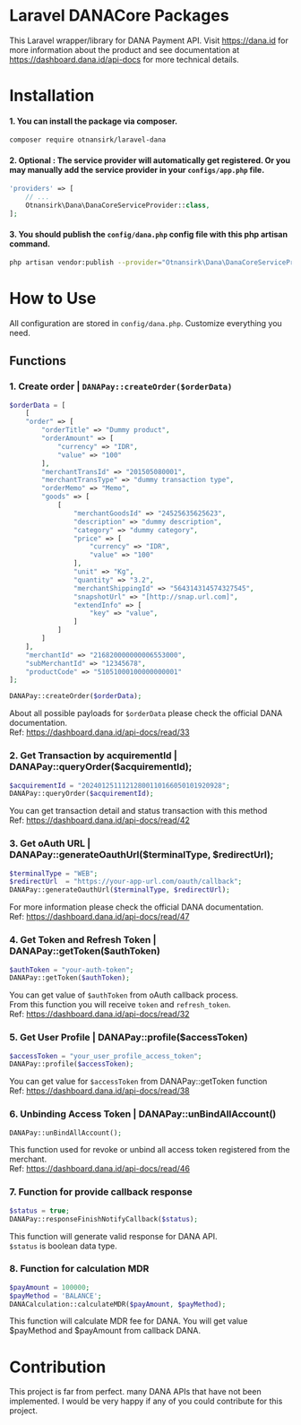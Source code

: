 # Laravel DANACore Packages
This Laravel wrapper/library for DANA Payment API. Visit https://dana.id for more information about the product and see documentation at https://dashboard.dana.id/api-docs for more technical details.

# Installation

#### 1. You can install the package via composer.
```sh
composer require otnansirk/laravel-dana
```

#### 2. Optional : The service provider will automatically get registered. Or you may manually add the service provider in your `configs/app.php` file.
```php
'providers' => [
    // ...
    Otnansirk\Dana\DanaCoreServiceProvider::class,
];
```

#### 3. You should publish the `config/dana.php` config file with this php artisan command.
```sh
php artisan vendor:publish --provider="Otnansirk\Dana\DanaCoreServiceProvider"
```

# How to Use
All configuration are stored in `config/dana.php`. Customize everything you need.

## Functions

### 1. Create order | `DANAPay::createOrder($orderData)`
```php
$orderData = [
    [
    "order" => [
        "orderTitle" => "Dummy product",
        "orderAmount" => [
            "currency" => "IDR",
            "value" => "100"
        ],
        "merchantTransId" => "201505080001",
        "merchantTransType" => "dummy transaction type",
        "orderMemo" => "Memo",
        "goods" => [
            [
                "merchantGoodsId" => "24525635625623",
                "description" => "dummy description",
                "category" => "dummy category",
                "price" => [
                    "currency" => "IDR",
                    "value" => "100"
                ],
                "unit" => "Kg",
                "quantity" => "3.2",
                "merchantShippingId" => "564314314574327545",
                "snapshotUrl" => "[http://snap.url.com]",
                "extendInfo" => [
                    "key" => "value",
                ]
            ]
        ]
    ],
    "merchantId" => "216820000000006553000",
    "subMerchantId" => "12345678",
    "productCode" => "51051000100000000001"
];

DANAPay::createOrder($orderData);
```

About all possible payloads for `$orderData` please check the official DANA documentation. <br>
Ref: https://dashboard.dana.id/api-docs/read/33

### 2. Get Transaction by acquirementId | DANAPay::queryOrder($acquirementId);
```php
$acquirementId = "20240125111212800110166050101920928";
DANAPay::queryOrder($acquirementId);
```
You can get transaction detail and status transaction with this method <br>
Ref: https://dashboard.dana.id/api-docs/read/42

### 3. Get oAuth URL | DANAPay::generateOauthUrl($terminalType, $redirectUrl);
```php
$terminalType = "WEB";
$redirectUrl  = "https://your-app-url.com/oauth/callback";
DANAPay::generateOauthUrl($terminalType, $redirectUrl);
```

For more information please check the official DANA documentation. <br>
Ref: https://dashboard.dana.id/api-docs/read/47

### 4. Get Token and Refresh Token | DANAPay::getToken($authToken)
```php
$authToken = "your-auth-token";
DANAPay::getToken($authToken);
```

You can get value of `$authToken` from oAuth callback process. <br>
From this function you will receive `token` and `refresh_token`. <br>
Ref: https://dashboard.dana.id/api-docs/read/32

### 5. Get User Profile | DANAPay::profile($accessToken)
```php
$accessToken = "your_user_profile_access_token";
DANAPay::profile($accessToken);
```

You can get value for `$accessToken` from DANAPay::getToken function <br>
Ref: https://dashboard.dana.id/api-docs/read/38

### 6. Unbinding Access Token | DANAPay::unBindAllAccount()
```php
DANAPay::unBindAllAccount();
```

This function used for revoke or unbind all access token registered from the merchant.<br>
Ref: https://dashboard.dana.id/api-docs/read/46

### 7. Function for provide callback response
```php
$status = true;
DANAPay::responseFinishNotifyCallback($status);
```

This function will generate valid response for DANA API.<br>
`$status` is boolean data type.

### 8. Function for calculation MDR
```php
$payAmount = 100000;
$payMethod = 'BALANCE';
DANACalculation::calculateMDR($payAmount, $payMethod);
```

This function will calculate MDR fee for DANA.
You will get value $payMethod and $payAmount from callback DANA.

# Contribution
This project is far from perfect. many DANA APIs that have not been implemented. I would be very happy if any of you could contribute for this project.
